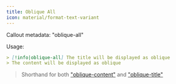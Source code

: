 ```yaml
---
title: Oblique All
icon: material/format-text-variant
---
```


Callout metadata: "oblique-all"

Usage: 
```md
> [!info|oblique-all] The title will be displayed as oblique
> The content will be displayed as oblique
```

> Shorthand for both ["oblique-content"](../content-styling/page-9.md) and ["oblique-title"](../title-styling/page-19.md)